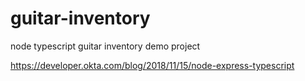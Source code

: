 # guitar-inventory
node typescript guitar inventory demo project


https://developer.okta.com/blog/2018/11/15/node-express-typescript

